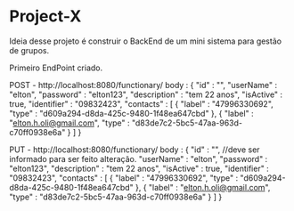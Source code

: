 # Project-X

Ideia desse projeto é construir o BackEnd de um mini sistema para gestão de grupos.

Primeiro EndPoint criado.

POST - http://localhost:8080/functionary/
body : {
"id" : "",
"userName" : "elton",
"password" : "elton123",
"description" : "tem 22 anos",
"isActive" : true,
"identifier" : "09832423",
"contacts" : [
{
"label" : "47996330692",
"type" : "d609a294-d8da-425c-9480-1f48ea647cbd"
},
{
"label" : "elton.h.oli@gmail.com",
"type" : "d83de7c2-5bc5-47aa-963d-c70ff0938e6a"
}
]
}

PUT - http://localhost:8080/functionary/
body : {
"id" : "", //deve ser informado para ser feito alteração.
"userName" : "elton",
"password" : "elton123",
"description" : "tem 22 anos",
"isActive" : true,
"identifier" : "09832423",
"contacts" : [
{
"label" : "47996330692",
"type" : "d609a294-d8da-425c-9480-1f48ea647cbd"
},
{
"label" : "elton.h.oli@gmail.com",
"type" : "d83de7c2-5bc5-47aa-963d-c70ff0938e6a"
}
]
}